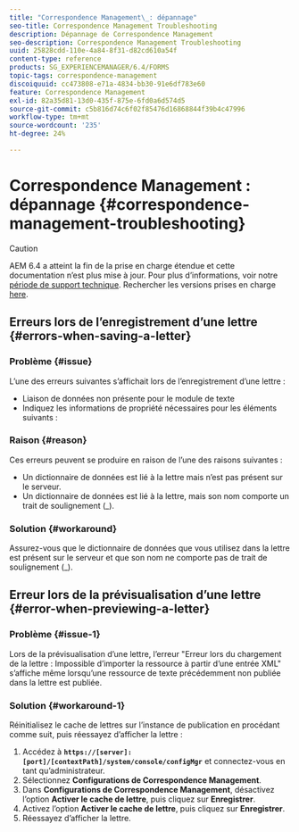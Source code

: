 ```yaml
---
title: "Correspondence Management\_: dépannage"
seo-title: Correspondence Management Troubleshooting
description: Dépannage de Correspondence Management
seo-description: Correspondence Management Troubleshooting
uuid: 25828cdd-110e-4a84-8f31-d82cd610a54f
content-type: reference
products: SG_EXPERIENCEMANAGER/6.4/FORMS
topic-tags: correspondence-management
discoiquuid: cc473808-e71a-4834-bb30-91e6df783e60
feature: Correspondence Management
exl-id: 82a35d81-13d0-435f-875e-6fd0a6d574d5
source-git-commit: c5b816d74c6f02f85476d16868844f39b4c47996
workflow-type: tm+mt
source-wordcount: '235'
ht-degree: 24%

---
```


# Correspondence Management : dépannage {#correspondence-management-troubleshooting}

>[!CAUTION]
>
>AEM 6.4 a atteint la fin de la prise en charge étendue et cette documentation n’est plus mise à jour. Pour plus d’informations, voir notre [période de support technique](https://helpx.adobe.com/fr/support/programs/eol-matrix.html). Rechercher les versions prises en charge [here](https://experienceleague.adobe.com/docs/?lang=fr).

## Erreurs lors de l’enregistrement d’une lettre {#errors-when-saving-a-letter}

### Problème {#issue}

L’une des erreurs suivantes s’affichait lors de l’enregistrement d’une lettre :

* Liaison de données non présente pour le module de texte
* Indiquez les informations de propriété nécessaires pour les éléments suivants :

### Raison {#reason}

Ces erreurs peuvent se produire en raison de l’une des raisons suivantes :

* Un dictionnaire de données est lié à la lettre mais n’est pas présent sur le serveur.
* Un dictionnaire de données est lié à la lettre, mais son nom comporte un trait de soulignement (_).

### Solution {#workaround}

Assurez-vous que le dictionnaire de données que vous utilisez dans la lettre est présent sur le serveur et que son nom ne comporte pas de trait de soulignement (_).

## Erreur lors de la prévisualisation d’une lettre {#error-when-previewing-a-letter}

### Problème {#issue-1}

Lors de la prévisualisation d’une lettre, l’erreur &quot;Erreur lors du chargement de la lettre : Impossible d’importer la ressource à partir d’une entrée XML&quot; s’affiche même lorsqu’une ressource de texte précédemment non publiée dans la lettre est publiée.

### Solution {#workaround-1}

Réinitialisez le cache de lettres sur l’instance de publication en procédant comme suit, puis réessayez d’afficher la lettre :

1. Accédez à **`https://[server]:[port]/[contextPath]/system/console/configMgr`** et connectez-vous en tant qu’administrateur.
1. Sélectionnez **Configurations de Correspondence Management**.
1. Dans **Configurations de Correspondence Management**, désactivez l’option **Activer le cache de lettre**, puis cliquez sur **Enregistrer**.
1. Activez l’option **Activer le cache de lettre**, puis cliquez sur **Enregistrer**.
1. Réessayez d’afficher la lettre.
